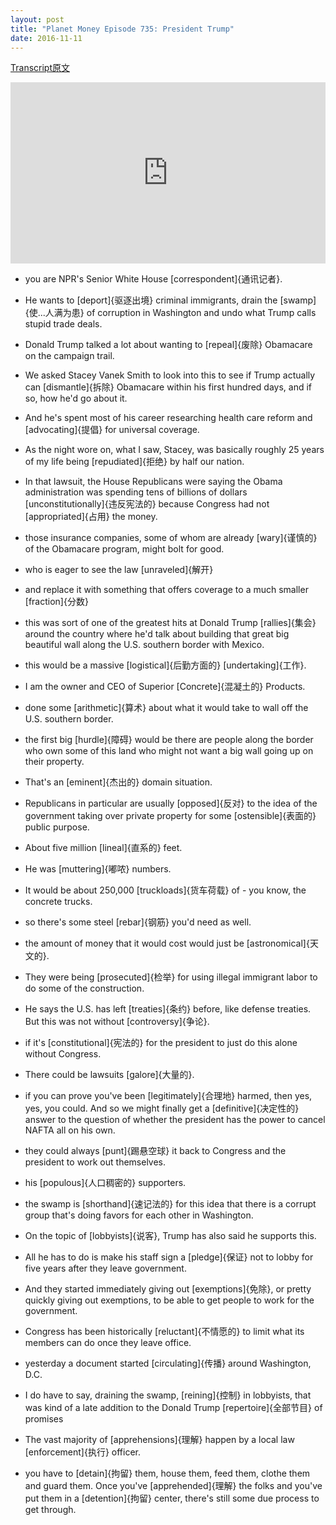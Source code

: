 ```yaml
---
layout: post
title: "Planet Money Episode 735: President Trump"
date: 2016-11-11
---
```


[Transcript原文](http://www.npr.org/templates/transcript/transcript.php?storyId=501747113)

<iframe src="https://www.npr.org/player/embed/501747113/501790540" width="100%" height="290" frameborder="0" scrolling="no" title="NPR embedded audio player"></iframe>


- you are NPR's Senior White House [correspondent]{通讯记者}.

- He wants to [deport]{驱逐出境} criminal immigrants, drain the [swamp]{使...人满为患} of corruption in Washington and undo what Trump calls stupid trade deals.

- Donald Trump talked a lot about wanting to [repeal]{废除} Obamacare on the campaign trail. 

- We asked Stacey Vanek Smith to look into this to see if Trump actually can [dismantle]{拆除} Obamacare within his first hundred days, and if so, how he'd go about it. 

- And he's spent most of his career researching health care reform and [advocating]{提倡} for universal coverage. 

- As the night wore on, what I saw, Stacey, was basically roughly 25 years of my life being [repudiated]{拒绝} by half our nation. 

- In that lawsuit, the House Republicans were saying the Obama administration was spending tens of billions of dollars [unconstitutionally]{违反宪法的} because Congress had not [appropriated]{占用} the money. 

- those insurance companies, some of whom are already [wary]{谨慎的} of the Obamacare program, might bolt for good.

- who is eager to see the law [unraveled]{解开}

- and replace it with something that offers coverage to a much smaller [fraction]{分数}

- this was sort of one of the greatest hits at Donald Trump [rallies]{集会} around the country where he'd talk about building that great big beautiful wall along the U.S. southern border with Mexico. 

- this would be a massive [logistical]{后勤方面的} [undertaking]{工作}. 

- I am the owner and CEO of Superior [Concrete]{混凝土的} Products.

- done some [arithmetic]{算术} about what it would take to wall off the U.S. southern border.

- the first big [hurdle]{障碍} would be there are people along the border who own some of this land who might not want a big wall going up on their property.

- That's an [eminent]{杰出的} domain situation. 

- Republicans in particular are usually [opposed]{反对} to the idea of the government taking over private property for some [ostensible]{表面的} public purpose.

- About five million [lineal]{直系的} feet.

- He was [muttering]{嘟哝} numbers.

- It would be about 250,000 [truckloads]{货车荷载} of - you know, the concrete trucks. 

- so there's some steel [rebar]{钢筋} you'd need as well.

- the amount of money that it would cost would just be [astronomical]{天文的}.

- They were being [prosecuted]{检举} for using illegal immigrant labor to do some of the construction.

- He says the U.S. has left [treaties]{条约} before, like defense treaties. But this was not without [controversy]{争论}. 

- if it's [constitutional]{宪法的} for the president to just do this alone without Congress. 

- There could be lawsuits [galore]{大量的}. 

- if you can prove you've been [legitimately]{合理地} harmed, then yes, yes, you could. And so we might finally get a [definitive]{决定性的} answer to the question of whether the president has the power to cancel NAFTA all on his own.

- they could always [punt]{踢悬空球} it back to Congress and the president to work out themselves.

- his [populous]{人口稠密的} supporters.

- the swamp is [shorthand]{速记法的} for this idea that there is a corrupt group that's doing favors for each other in Washington. 

- On the topic of [lobbyists]{说客}, Trump has also said he supports this.

- All he has to do is make his staff sign a [pledge]{保证} not to lobby for five years after they leave government. 

- And they started immediately giving out [exemptions]{免除}, or pretty quickly giving out exemptions, to be able to get people to work for the government.

- Congress has been historically [reluctant]{不情愿的} to limit what its members can do once they leave office.

- yesterday a document started [circulating]{传播} around Washington, D.C. 

- I do have to say, draining the swamp, [reining]{控制} in lobbyists, that was kind of a late addition to the Donald Trump [repertoire]{全部节目} of promises

- The vast majority of [apprehensions]{理解} happen by a local law [enforcement]{执行} officer.

- you have to [detain]{拘留} them, house them, feed them, clothe them and guard them. Once you've [apprehended]{理解} the folks and you've put them in a [detention]{拘留} center, there's still some due process to get through.
